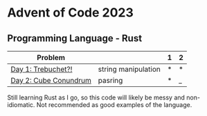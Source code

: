 # Advent of Code 2023

## Programming Language - Rust



| Problem |                     | 1 | 2 |
| --- |---------------------|---|---|
| [Day 1: Trebuchet?!](https://adventofcode.com/2023/day/1) | string manipulation | * | * |
| [Day 2: Cube Conundrum](https://adventofcode.com/2023/day/2) | pasring | * | _ |


Still learning Rust as I go, so this code will likely be messy and non-idiomatic. Not recommended as good examples of the language.